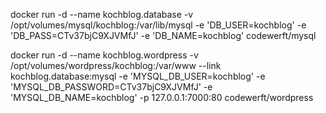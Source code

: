 

docker run -d --name kochblog.database  -v /opt/volumes/mysql/kochblog:/var/lib/mysql -e 'DB_USER=kochblog' -e 'DB_PASS=CTv37bjC9XJVMfJ' -e 'DB_NAME=kochblog' codewerft/mysql

docker run -d --name kochblog.wordpress -v /opt/volumes/wordpress/kochblog:/var/www --link kochblog.database:mysql -e 'MYSQL_DB_USER=kochblog' -e 'MYSQL_DB_PASSWORD=CTv37bjC9XJVMfJ' -e 'MYSQL_DB_NAME=kochblog' -p 127.0.0.1:7000:80 codewerft/wordpress
